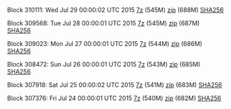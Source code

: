 Block 310111: Wed Jul 29 00:00:02 UTC 2015 [7z](https://transfer.sh/UQiu0/bootstrap.dat.20150729.7z) (545M) [zip](https://transfer.sh/E2CdT/bootstrap.dat.20150729.zip) (688M) [SHA256](https://transfer.sh/FlYIO/sha256.txt)

Block 309568: Tue Jul 28 00:00:01 UTC 2015 [7z](https://transfer.sh/cm0p7/bootstrap.dat.20150728.7z) (545M) [zip](https://transfer.sh/aLG6D/bootstrap.dat.20150728.zip) (687M) [SHA256](https://transfer.sh/OhAGA/sha256.txt)

Block 309023: Mon Jul 27 00:00:01 UTC 2015 [7z](https://transfer.sh/XsB21/bootstrap.dat.20150727.7z) (544M) [zip](https://transfer.sh/Rmek7/bootstrap.dat.20150727.zip) (686M) [SHA256](https://transfer.sh/1bzEX5/sha256.txt)

Block 308472: Sun Jul 26 00:00:01 UTC 2015 [7z](https://transfer.sh/1eUOCg/bootstrap.dat.20150726.7z) (543M) [zip](https://transfer.sh/vb6CZ/bootstrap.dat.20150726.zip) (685M) [SHA256](https://transfer.sh/jVc82/sha256.txt)

Block 307918: Sat Jul 25 00:00:02 UTC 2015 [7z](https://transfer.sh/2ZFXn/bootstrap.dat.20150725.7z) (541M) [zip](https://transfer.sh/ZgSav/bootstrap.dat.20150725.zip) (683M) [SHA256](https://transfer.sh/mFS24/sha256.txt)

Block 307376: Fri Jul 24 00:00:01 UTC 2015 [7z](https://transfer.sh/5Yf3f/bootstrap.dat.20150724.7z) (540M) [zip](https://transfer.sh/evGDg/bootstrap.dat.20150724.zip) (682M) [SHA256](https://transfer.sh/6mRGJ/sha256.txt)
